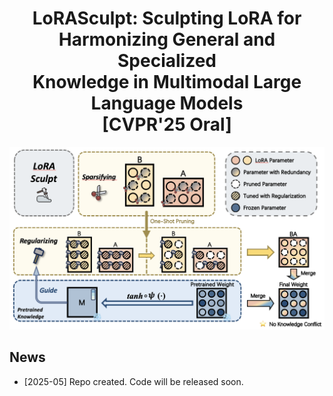 <h1 align="center">
  LoRASculpt: Sculpting LoRA for Harmonizing General and Specialized <br>
  Knowledge in Multimodal Large Language Models <br>
  [CVPR'25 Oral]
</h1>

<div align="center">
<img alt="method" src="images/LoRASculpt.png">
</div>


## News
* [2025-05] Repo created. Code will be released soon.
